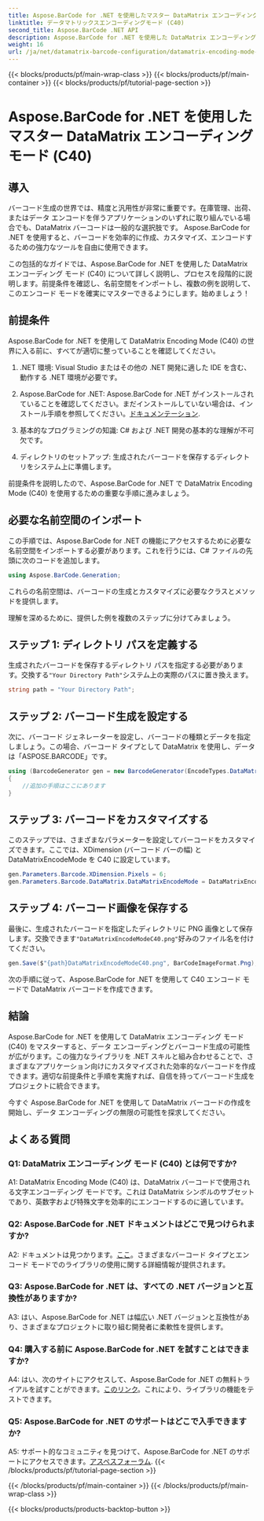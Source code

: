 ```yaml
---
title: Aspose.BarCode for .NET を使用したマスター DataMatrix エンコーディング モード (C40)
linktitle: データマトリックスエンコーディングモード (C40)
second_title: Aspose.BarCode .NET API
description: Aspose.BarCode for .NET を使用した DataMatrix エンコーディング モード (C40) について学習します。カスタム バーコードを効率的に作成します。ステップバイステップのガイドをご覧ください。
weight: 16
url: /ja/net/datamatrix-barcode-configuration/datamatrix-encoding-mode-c40/
---
```


{{< blocks/products/pf/main-wrap-class >}}
{{< blocks/products/pf/main-container >}}
{{< blocks/products/pf/tutorial-page-section >}}

# Aspose.BarCode for .NET を使用したマスター DataMatrix エンコーディング モード (C40)

## 導入

バーコード生成の世界では、精度と汎用性が非常に重要です。在庫管理、出荷、またはデータ エンコードを伴うアプリケーションのいずれに取り組んでいる場合でも、DataMatrix バーコードは一般的な選択肢です。 Aspose.BarCode for .NET を使用すると、バーコードを効率的に作成、カスタマイズ、エンコードするための強力なツールを自由に使用できます。

この包括的なガイドでは、Aspose.BarCode for .NET を使用した DataMatrix エンコーディング モード (C40) について詳しく説明し、プロセスを段階的に説明します。前提条件を確認し、名前空間をインポートし、複数の例を説明して、このエンコード モードを確実にマスターできるようにします。始めましょう！

## 前提条件

Aspose.BarCode for .NET を使用して DataMatrix Encoding Mode (C40) の世界に入る前に、すべてが適切に整っていることを確認してください。

1. .NET 環境: Visual Studio またはその他の .NET 開発に適した IDE を含む、動作する .NET 環境が必要です。

2.  Aspose.BarCode for .NET: Aspose.BarCode for .NET がインストールされていることを確認してください。まだインストールしていない場合は、インストール手順を参照してください。[ドキュメンテーション](https://reference.aspose.com/barcode/net/).

3. 基本的なプログラミングの知識: C# および .NET 開発の基本的な理解が不可欠です。

4. ディレクトリのセットアップ: 生成されたバーコードを保存するディレクトリをシステム上に準備します。

前提条件を説明したので、Aspose.BarCode for .NET で DataMatrix Encoding Mode (C40) を使用するための重要な手順に進みましょう。

## 必要な名前空間のインポート

この手順では、Aspose.BarCode for .NET の機能にアクセスするために必要な名前空間をインポートする必要があります。これを行うには、C# ファイルの先頭に次のコードを追加します。

```csharp
using Aspose.BarCode.Generation;
```

これらの名前空間は、バーコードの生成とカスタマイズに必要なクラスとメソッドを提供します。

理解を深めるために、提供した例を複数のステップに分けてみましょう。

## ステップ 1: ディレクトリ パスを定義する

生成されたバーコードを保存するディレクトリ パスを指定する必要があります。交換する`"Your Directory Path"`システム上の実際のパスに置き換えます。

```csharp
string path = "Your Directory Path";
```

## ステップ 2: バーコード生成を設定する

次に、バーコード ジェネレーターを設定し、バーコードの種類とデータを指定しましょう。この場合、バーコード タイプとして DataMatrix を使用し、データは「ASPOSE.BARCODE」です。

```csharp
using (BarcodeGenerator gen = new BarcodeGenerator(EncodeTypes.DataMatrix, "ASPOSE.BARCODE"))
{
    //追加の手順はここにあります
}
```

## ステップ 3: バーコードをカスタマイズする

このステップでは、さまざまなパラメーターを設定してバーコードをカスタマイズできます。ここでは、XDimension (バーコード バーの幅) と DataMatrixEncodeMode を C40 に設定しています。

```csharp
gen.Parameters.Barcode.XDimension.Pixels = 6;
gen.Parameters.Barcode.DataMatrix.DataMatrixEncodeMode = DataMatrixEncodeMode.C40;
```

## ステップ 4: バーコード画像を保存する

最後に、生成されたバーコードを指定したディレクトリに PNG 画像として保存します。交換できます`"DataMatrixEncodeModeC40.png"`好みのファイル名を付けてください。

```csharp
gen.Save($"{path}DataMatrixEncodeModeC40.png", BarCodeImageFormat.Png);
```

次の手順に従って、Aspose.BarCode for .NET を使用して C40 エンコード モードで DataMatrix バーコードを作成できます。

## 結論

Aspose.BarCode for .NET を使用して DataMatrix エンコーディング モード (C40) をマスターすると、データ エンコーディングとバーコード生成の可能性が広がります。この強力なライブラリを .NET スキルと組み合わせることで、さまざまなアプリケーション向けにカスタマイズされた効率的なバーコードを作成できます。適切な前提条件と手順を実施すれば、自信を持ってバーコード生成をプロジェクトに統合できます。

今すぐ Aspose.BarCode for .NET を使用して DataMatrix バーコードの作成を開始し、データ エンコーディングの無限の可能性を探求してください。

## よくある質問

### Q1: DataMatrix エンコーディング モード (C40) とは何ですか?

A1: DataMatrix Encoding Mode (C40) は、DataMatrix バーコードで使用される文字エンコーディング モードです。これは DataMatrix シンボルのサブセットであり、英数字および特殊文字を効率的にエンコードするのに適しています。

### Q2: Aspose.BarCode for .NET ドキュメントはどこで見つけられますか?

 A2: ドキュメントは見つかります。[ここ](https://reference.aspose.com/barcode/net/)。さまざまなバーコード タイプとエンコード モードでのライブラリの使用に関する詳細情報が提供されます。

### Q3: Aspose.BarCode for .NET は、すべての .NET バージョンと互換性がありますか?

A3: はい、Aspose.BarCode for .NET は幅広い .NET バージョンと互換性があり、さまざまなプロジェクトに取り組む開発者に柔軟性を提供します。

### Q4: 購入する前に Aspose.BarCode for .NET を試すことはできますか?

 A4: はい、次のサイトにアクセスして、Aspose.BarCode for .NET の無料トライアルを試すことができます。[このリンク](https://releases.aspose.com/)。これにより、ライブラリの機能をテストできます。

### Q5: Aspose.BarCode for .NET のサポートはどこで入手できますか?

A5: サポート的なコミュニティを見つけて、Aspose.BarCode for .NET のサポートにアクセスできます。[アスペスフォーラム](https://forum.aspose.com/c/barcode/13).
{{< /blocks/products/pf/tutorial-page-section >}}

{{< /blocks/products/pf/main-container >}}
{{< /blocks/products/pf/main-wrap-class >}}

{{< blocks/products/products-backtop-button >}}
